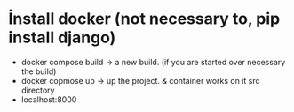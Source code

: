 # İnstall docker (not necessary to, pip install django)

- docker compose build -> a new build. (if you are started over necessary the build)
- docker copmose up -> up the project. & container works on it src directory
- localhost:8000  